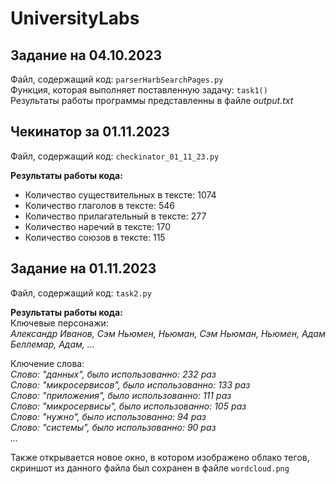 # UniversityLabs

## Задание на 04.10.2023
Файл, содержащий код: ```parserHarbSearchPages.py```\
Функция, которая выполняет поставленную задачу: ```task1()```\
Результаты работы программы представленны в файле *output.txt*

## Чекинатор за 01.11.2023
Файл, содержащий код: ```checkinator_01_11_23.py```

**Результаты работы кода:**
- Количество существительных в тексте: 1074
- Количество глаголов в тексте: 546
- Количество прилагательный в тексте: 277
- Количество наречий в тексте: 170
- Количество союзов в тексте: 115

## Задание на 01.11.2023
Файл, содержащий код: ```task2.py```

**Результаты работы кода:**\
Ключевые персонажи:\
*Александр Иванов, Сэм Ньюмен, Ньюман, Сэм Ньюман, Ньюмен, Адам Беллемар, Адам, ...*

Ключение слова:\
*Слово: "данных", было использованно: 232 раз\
Слово: "микросервисов", было использованно: 133 раз\
Слово: "приложения", было использованно: 111 раз\
Слово: "микросервисы", было использованно: 105 раз\
Слово: "нужно", было использованно: 94 раз\
Слово: "системы", было использованно: 90 раз\
...*

Также открывается новое окно, в котором изображено облако тегов, скриншот из данного файла был сохранен в файле ```wordcloud.png```
